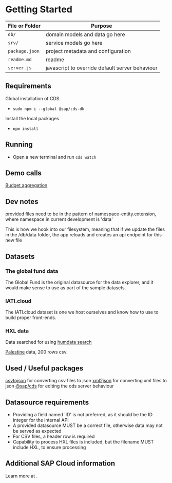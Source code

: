 # Getting Started
File or Folder | Purpose
---------|----------
`db/` | domain models and data go here
`srv/` | service models go here
`package.json` | project metadata and configuration
`readme.md` | readme
`server.js` | javascript to override default server behaviour

## Requirements
Global installation of CDS.
- `sudo npm i --global @sap/cds-dk`

Install the local packages
- `npm install`

## Running

- Open a new terminal and run `cds watch` 

## Demo calls
[Budget aggregation](http://localhost:4004/data/IATIBudget?$apply=groupby((budget_value_currency),aggregate(budget_value%20with%20sum%20as%20amount)))

## Dev notes
[](https://cap.cloud.sap/docs/guides/databases)
provided files need to be in the pattern of namespace-entity.extension, where namespace in current development is 'data'

[](https://cap.cloud.sap/docs/node.js/cds-serve#cdsonce--bootstrap-expressjs-app)
This is how we hook into our filesystem, meaning that if we update the files in the /db/data folder, the app reloads and creates an api endpoint for this new file

## Datasets
### The global fund data
The Global Fund is the original datasource for the data explorer, and it would make sense to use as part of the sample datasets.

### IATI.cloud
The IATI.cloud dataset is one we host ourselves and know how to use to build proper front-ends.

### HXL data
Data searched for using [humdata search](https://data.humdata.org/dataset?vocab_Topics=hxl&sort=total_res_downloads%20desc#dataset-filter-start)

[Palestine](https://data.humdata.org/dataset/fts-requirements-and-funding-data-for-occupied-palestinian-territory) data, 200 rows csv.


## Used / Useful packages
[csvtojson](https://www.npmjs.com/package/csvtojson) for converting csv files to json
[xml2json](https://www.npmjs.com/package/xml2json) for converting xml files to json
[@sap/cds](https://www.npmjs.com/package/@sap/cds) for editing the cds server behaviour

## Datasource requirements
- Providing a field named 'ID' is not preferred, as it should be the ID integer for the internal API
- A provided datasource MUST be a correct file, otherwise data may not be served as expected
- For CSV files, a header row is required
- Capability to process HXL files is included, but the filename MUST include HXL, to ensure processing

## Additional SAP Cloud information
Learn more at [](https://cap.cloud.sap/docs/get-started/).
